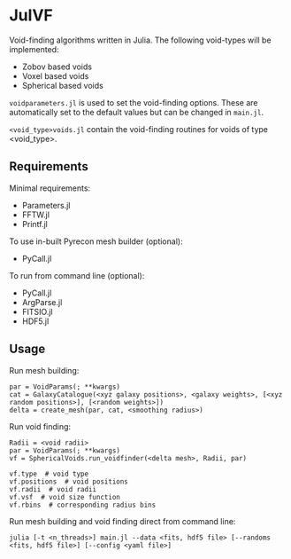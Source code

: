 # JulVF
Void-finding algorithms written in Julia. The following void-types will be implemented:
- Zobov based voids
- Voxel based voids
- Spherical based voids

```voidparameters.jl``` is used to set the void-finding options. These are automatically set to the default values but can be changed in ```main.jl```.

```<void_type>voids.jl``` contain the void-finding routines for voids of type <void_type>.

## Requirements

Minimal requirements:
- Parameters.jl
- FFTW.jl
- Printf.jl

To use in-built Pyrecon mesh builder (optional):
- PyCall.jl

To run from command line (optional):
- PyCall.jl
- ArgParse.jl
- FITSIO.jl
- HDF5.jl

## Usage
Run mesh building:
```
par = VoidParams(; **kwargs)
cat = GalaxyCatalogue(<xyz galaxy positions>, <galaxy weights>, [<xyz random positions>], [<random weights>])
delta = create_mesh(par, cat, <smoothing radius>)
```

Run void finding:
```
Radii = <void radii>
par = VoidParams(; **kwargs)
vf = SphericalVoids.run_voidfinder(<delta mesh>, Radii, par)

vf.type  # void type
vf.positions  # void positions
vf.radii  # void radii
vf.vsf  # void size function
vf.rbins  # corresponding radius bins
```

Run mesh building and void finding direct from command line:

```
julia [-t <n_threads>] main.jl --data <fits, hdf5 file> [--randoms <fits, hdf5 file>] [--config <yaml file>]
```
